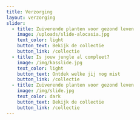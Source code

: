 ```yaml
---
title: Verzorging
layout: verzorging
slider:
  - title: Zuiverende planten voor gezond leven
    image: /uploads/slide-alocasia.jpg
    text_color: light
    button_text: Bekijk de collectie
    button_link: /collectie
  - title: Is jouw jungle al compleet?
    image: /img/kasslide.jpg
    text_color: light
    button_text: Ontdek welke jij nog mist
    button_link: /collectie
  - title: Zuiverende planten voor gezond leven
    image: /img/slide.jpg
    text_color: dark
    button_text: Bekijk de collectie
    button_link: /collectie
---
```



